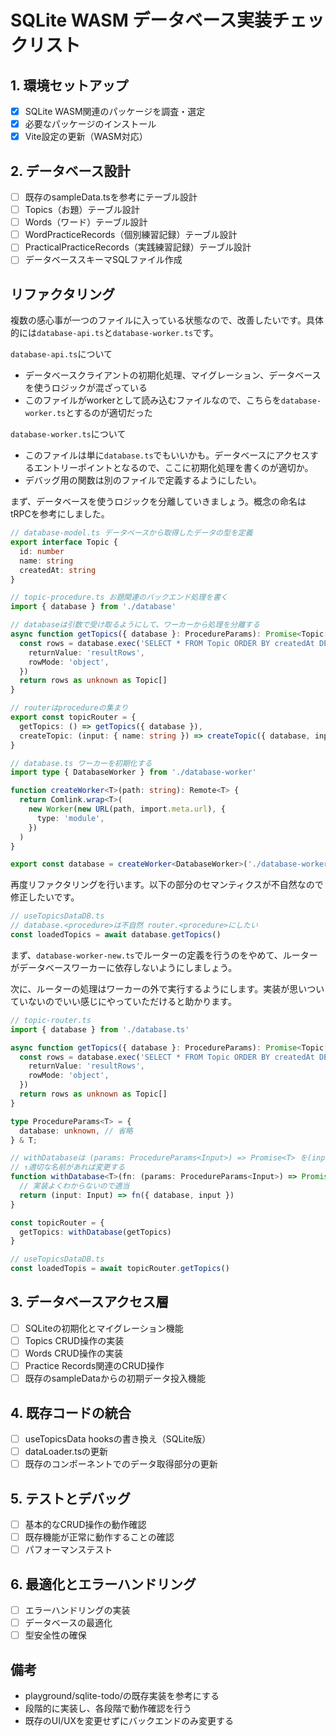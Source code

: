 # SQLite WASM データベース実装チェックリスト

## 1. 環境セットアップ

- [x] SQLite WASM関連のパッケージを調査・選定
- [x] 必要なパッケージのインストール
- [x] Vite設定の更新（WASM対応）

## 2. データベース設計

- [ ] 既存のsampleData.tsを参考にテーブル設計
- [ ] Topics（お題）テーブル設計
- [ ] Words（ワード）テーブル設計
- [ ] WordPracticeRecords（個別練習記録）テーブル設計
- [ ] PracticalPracticeRecords（実践練習記録）テーブル設計
- [ ] データベーススキーマSQLファイル作成

## リファクタリング

複数の感心事が一つのファイルに入っている状態なので、改善したいです。具体的には`database-api.ts`と`database-worker.ts`です。

`database-api.ts`について

- データベースクライアントの初期化処理、マイグレーション、データベースを使うロジックが混ざっている
- このファイルがworkerとして読み込むファイルなので、こちらを`database-worker.ts`とするのが適切だった

`database-worker.ts`について

- このファイルは単に`database.ts`でもいいかも。データベースにアクセスするエントリーポイントとなるので、ここに初期化処理を書くのが適切か。
- デバッグ用の関数は別のファイルで定義するようにしたい。

まず、データベースを使うロジックを分離していきましょう。概念の命名はtRPCを参考にしました。

```ts
// database-model.ts データベースから取得したデータの型を定義
export interface Topic {
  id: number
  name: string
  createdAt: string
}

// topic-procedure.ts お題関連のバックエンド処理を書く
import { database } from './database'

// databaseは引数で受け取るようにして、ワーカーから処理を分離する
async function getTopics({ database }: ProcedureParams): Promise<Topic[]> {
  const rows = database.exec('SELECT * FROM Topic ORDER BY createdAt DESC', {
    returnValue: 'resultRows',
    rowMode: 'object',
  })
  return rows as unknown as Topic[]
}

// routerはprocedureの集まり
export const topicRouter = {
  getTopics: () => getTopics({ database }),
  createTopic: (input: { name: string }) => createTopic({ database, input })
}

// database.ts ワーカーを初期化する
import type { DatabaseWorker } from './database-worker'

function createWorker<T>(path: string): Remote<T> {
  return Comlink.wrap<T>(
    new Worker(new URL(path, import.meta.url), {
      type: 'module',
    })
  )
}

export const database = createWorker<DatabaseWorker>('./database-worker.ts')
```

再度リファクタリングを行います。以下の部分のセマンティクスが不自然なので修正したいです。

```ts
// useTopicsDataDB.ts
// database.<procedure>は不自然 router.<procedure>にしたい
const loadedTopics = await database.getTopics()
```

まず、`database-worker-new.ts`でルーターの定義を行うのをやめて、ルーターがデータベースワーカーに依存しないようにしましょう。

次に、ルーターの処理はワーカーの外で実行するようにします。実装が思いついていないのでいい感じにやっていただけると助かります。

```ts
// topic-router.ts
import { database } from './database.ts'

async function getTopics({ database }: ProcedureParams): Promise<Topic[]> {
  const rows = database.exec('SELECT * FROM Topic ORDER BY createdAt DESC', {
    returnValue: 'resultRows',
    rowMode: 'object',
  })
  return rows as unknown as Topic[]
}

type ProcedureParams<T> = {
  database: unknown, // 省略
} & T;

// withDatabaseは (params: ProcedureParams<Input>) => Promise<T> を(input: Input) => Promise<T>に変換する関数
// ↑適切な名前があれば変更する
function withDatabase<T>(fn: (params: ProcedureParams<Input>) => Promise<T>): () => Promise<T> {
  // 実装よくわからないので適当
  return (input: Input) => fn({ database, input })
}

const topicRouter = {
  getTopics: withDatabase(getTopics)
}

// useTopicsDataDB.ts
const loadedTopis = await topicRouter.getTopics()
```

## 3. データベースアクセス層

- [ ] SQLiteの初期化とマイグレーション機能
- [ ] Topics CRUD操作の実装
- [ ] Words CRUD操作の実装
- [ ] Practice Records関連のCRUD操作
- [ ] 既存のsampleDataからの初期データ投入機能

## 4. 既存コードの統合

- [ ] useTopicsData hooksの書き換え（SQLite版）
- [ ] dataLoader.tsの更新
- [ ] 既存のコンポーネントでのデータ取得部分の更新

## 5. テストとデバッグ

- [ ] 基本的なCRUD操作の動作確認
- [ ] 既存機能が正常に動作することの確認
- [ ] パフォーマンステスト

## 6. 最適化とエラーハンドリング

- [ ] エラーハンドリングの実装
- [ ] データベースの最適化
- [ ] 型安全性の確保

## 備考

- playground/sqlite-todo/の既存実装を参考にする
- 段階的に実装し、各段階で動作確認を行う
- 既存のUI/UXを変更せずにバックエンドのみ変更する
